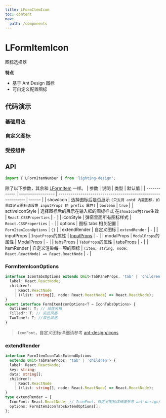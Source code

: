 ```yaml
---
title: LFormItemIcon
toc: content
nav:
  path: /components
---
```


# LFormItemIcon

图标选择器

**特点**

- 基于 Ant Design 图标
- 可自定义配置图标

## 代码演示

### 基础用法

<code src='./demos/Demo.tsx'></code>

### 自定义图标

<code src='./demos/Demo1.tsx'></code>

### 受控组件

<code src='./demos/Demo2.tsx'></code>

## API

```ts
import { LFormItemNumber } from 'lighting-design';
```

除了以下参数，其余和 [LFormItem](/components/form-item#api) 一样。
| 参数 | 说明 | 类型 | 默认值 |
| ------------ | ------------------ | ------------------------------------------------------------- | ------ |
| showIcon | 选择图标后是否展示 `(只支持 antd 内置图标，如果自定义图标请设置 inputProps 的 prefix 属性)` | `boolean` | `true` |
| activeIconStyle | 选择图标后的展示在输入框的图标样式 在`showIcon`为`true`生效 | `React.CSSProperties` | `-` |
| iconStyle | 弹窗里面所有图标样式 | `React.CSSProperties` | `-` |
| options | 图标 tabs 相关配置 | `FormItemIconOptions` | `{}` |
| extendRender | 自定义图标 | `extendRender` | `-` |
| inputProps | `InputProps`的属性 | [InputProps](https://ant.design/components/input-cn#api) | `-` |
| modalProps | `ModalProps`的属性 | [ModalProps](https://ant.design/components/modal-cn#api) | `-` |
| tabsProps | `TabsProps`的属性 | [tabsProps](https://ant.design/components/tabs-cn#api) | `-` |
| itemRender | 自定义渲染每一项的图标 | `(item: string, node: React.ReactNode) => React.ReactNode` | `-` |

### FormItemIconOptions

```ts
interface IconTabsOptions extends Omit<TabPaneProps, 'tab' | 'children'> {
  label: React.ReactNode;
  children?:
    | React.ReactNode
    | ((list: string[], node: React.ReactNode) => React.ReactNode);
}
export interface FormItemIconOptions<T = IconTabsOptions> {
  Outlined?: T; // 线性风格
  Filled?: T; // 实底风格
  TwoTone?: T; //双色风格
}
```

> `IconFont`，自定义图标详细请参考 [ant-design/icons](<[/components/form-item#api](https://ant.design/components/icon-cn#api)>)

### extendRender

```ts
interface FormItemIconTabsExtendOptions
  extends Omit<TabPaneProps, 'tab' | 'children'> {
  label: React.ReactNode;
  key: string;
  data: string[];
  children?:
    | React.ReactNode
    | ((list: string[], node: React.ReactNode) => React.ReactNode);
}
type extendRender = {
  IconFont: React.ReactNode; // IconFont，自定义图标详细请参考 ant-design/icons
  options: FormItemIconTabsExtendOptions[];
};
```
